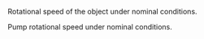 Rotational speed of the object under nominal conditions.


<!-- comment -->


Pump rotational speed under nominal conditions.
